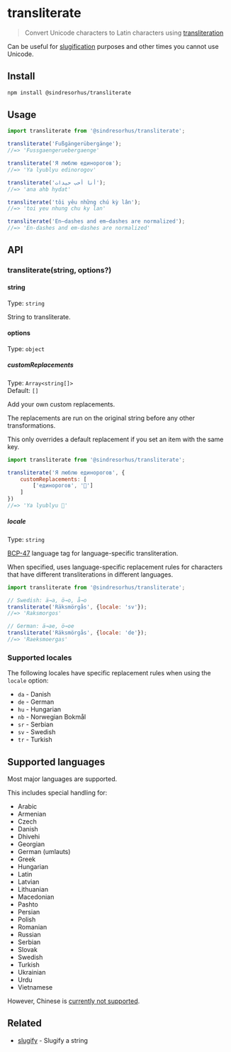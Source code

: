 # transliterate

> Convert Unicode characters to Latin characters using [transliteration](https://en.wikipedia.org/wiki/Transliteration)

Can be useful for [slugification](https://github.com/sindresorhus/slugify) purposes and other times you cannot use Unicode.

## Install

```sh
npm install @sindresorhus/transliterate
```

## Usage

```js
import transliterate from '@sindresorhus/transliterate';

transliterate('Fußgängerübergänge');
//=> 'Fussgaengeruebergaenge'

transliterate('Я люблю единорогов');
//=> 'Ya lyublyu edinorogov'

transliterate('أنا أحب حيدات');
//=> 'ana ahb hydat'

transliterate('tôi yêu những chú kỳ lân');
//=> 'toi yeu nhung chu ky lan'

transliterate('En–dashes and em—dashes are normalized');
//=> 'En-dashes and em-dashes are normalized'
```

## API

### transliterate(string, options?)

#### string

Type: `string`

String to transliterate.

#### options

Type: `object`

##### customReplacements

Type: `Array<string[]>`\
Default: `[]`

Add your own custom replacements.

The replacements are run on the original string before any other transformations.

This only overrides a default replacement if you set an item with the same key.

```js
import transliterate from '@sindresorhus/transliterate';

transliterate('Я люблю единорогов', {
	customReplacements: [
		['единорогов', '🦄']
	]
})
//=> 'Ya lyublyu 🦄'
```

##### locale

Type: `string`

[BCP-47](https://developer.mozilla.org/en-US/docs/Glossary/BCP_47_language_tag) language tag for language-specific transliteration.

When specified, uses language-specific replacement rules for characters that have different transliterations in different languages.

```js
import transliterate from '@sindresorhus/transliterate';

// Swedish: ä→a, ö→o, å→o
transliterate('Räksmörgås', {locale: 'sv'});
//=> 'Raksmorgos'

// German: ä→ae, ö→oe
transliterate('Räksmörgås', {locale: 'de'});
//=> 'Raeksmoergas'
```

### Supported locales

The following locales have specific replacement rules when using the `locale` option:

- `da` - Danish
- `de` - German
- `hu` - Hungarian
- `nb` - Norwegian Bokmål
- `sr` - Serbian
- `sv` - Swedish
- `tr` - Turkish

## Supported languages

Most major languages are supported.

This includes special handling for:

- Arabic
- Armenian
- Czech
- Danish
- Dhivehi
- Georgian
- German (umlauts)
- Greek
- Hungarian
- Latin
- Latvian
- Lithuanian
- Macedonian
- Pashto
- Persian
- Polish
- Romanian
- Russian
- Serbian
- Slovak
- Swedish
- Turkish
- Ukrainian
- Urdu
- Vietnamese

However, Chinese is [currently not supported](https://github.com/sindresorhus/transliterate/issues/1).

## Related

- [slugify](https://github.com/sindresorhus/slugify) - Slugify a string
